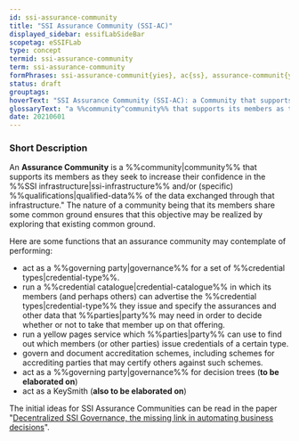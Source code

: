 ```yaml
---
id: ssi-assurance-community
title: "SSI Assurance Community (SSI-AC)"
displayed_sidebar: essifLabSideBar
scopetag: eSSIFLab
type: concept
termid: ssi-assurance-community
term: ssi-assurance-community
formPhrases: ssi-assurance-communit{yies}, ac{ss}, assurance-communit{yies}, ssi-ac{ss}, ssi-assurance-communit{yies}
status: draft
grouptags:
hoverText: "SSI Assurance Community (SSI-AC): a Community that supports its members as they seek to increase their confidence in the SSI infrastructure and/or (specific) qualifications of the data exchanged through that infrastructure."
glossaryText: "a %%community^community%% that supports its members as they seek to increase their confidence in the %%SSI infrastructure^ssi-infrastructure%% and/or (specific) %%qualifications^qualified-data%% of the data exchanged through that infrastructure."
date: 20210601
---
```


### Short Description
An **Assurance Community** is a %%community|community%% that supports its members as they seek to increase their confidence in the %%SSI infrastructure|ssi-infrastructure%% and/or (specific) %%qualifications|qualified-data%% of the data exchanged through that infrastructure." The nature of a community being that its members share some common ground ensures that this objective may be realized by exploring that existing common ground.

Here are some functions that an assurance community may contemplate of performing:
- act as a %%governing party|governance%% for a set of %%credential types|credential-type%%.
- run a %%credential catalogue|credential-catalogue%% in which its members (and perhaps others) can advertise the %%credential types|credential-type%% they issue and specify the assurances and other data that %%parties|party%% may need in order to decide whether or not to take that member up on that offering.
- run a yellow pages service which %%parties|party%% can use to find out which members (or other parties) issue credentials of a certain type.
- govern and document accreditation schemes, including schemes for accrediting parties that may certify others against such schemes.
- act as a %%governing party|governance%% for decision trees (**to be elaborated on**)
- act as a KeySmith (**also to be elaborated on**)

The initial ideas for SSI Assurance Communities can be read in the paper "[Decentralized SSI Governance, the missing link in automating business decisions](https://docs.google.com/document/d/1FQTxzQ9z9Tv-WA_UYyfF8AgvEfBYBWRgGvSdjsQof4s/edit#heading=h.cj0pu3kcmf2q)".